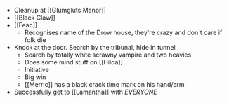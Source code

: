 
* Cleanup at [[Glumgluts Manor]]
* [[Black Claw]]
* [[Feac]] 
	* Recognises name of the Drow house, they're crazy and don't care if folk die
* Knock at the door. Search by the tribunal, hide in tunnel
	* Search by totally white scrawny vampire and two heavies
	* Does some mind stuff on [[Hilda]]
	* Initiative
	* Big win
	* [[Merric]] has a black crack time mark on his hand/arm
* Successfully get to [[Lamantha]] with *EVERYONE* 